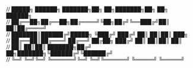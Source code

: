 //  █████╗ ██████╗ ███████╗██╗  ██╗███████╗██╗   ██╗ ██████╗   
// ██╔══██╗██╔══██╗██╔════╝╚██╗██╔╝╚══███╔╝██║   ██║██╔════╝   
// ███████║██████╔╝█████╗   ╚███╔╝   ███╔╝ ██║   ██║██║  ███╗  
// ██╔══██║██╔═══╝ ██╔══╝   ██╔██╗  ███╔╝  ██║   ██║██║   ██║  
// ██║  ██║██║     ███████╗██╔╝ ██╗███████╗╚██████╔╝╚██████╔╝  
// ╚═╝  ╚═╝╚═╝     ╚══════╝╚═╝  ╚═╝╚══════╝ ╚═════╝  ╚═════╝    
